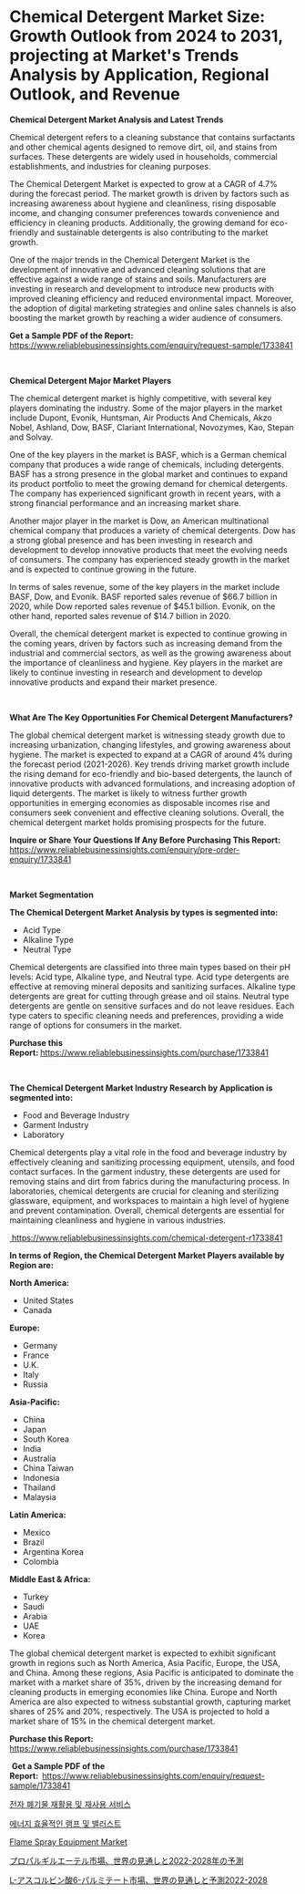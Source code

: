 <p><h1>Chemical Detergent Market Size: Growth Outlook from 2024 to 2031, projecting at Market's Trends Analysis by Application, Regional Outlook, and Revenue</h1></p><p><strong>Chemical Detergent Market Analysis and Latest Trends</strong></p>
<p><p>Chemical detergent refers to a cleaning substance that contains surfactants and other chemical agents designed to remove dirt, oil, and stains from surfaces. These detergents are widely used in households, commercial establishments, and industries for cleaning purposes.</p><p>The Chemical Detergent Market is expected to grow at a CAGR of 4.7% during the forecast period. The market growth is driven by factors such as increasing awareness about hygiene and cleanliness, rising disposable income, and changing consumer preferences towards convenience and efficiency in cleaning products. Additionally, the growing demand for eco-friendly and sustainable detergents is also contributing to the market growth.</p><p>One of the major trends in the Chemical Detergent Market is the development of innovative and advanced cleaning solutions that are effective against a wide range of stains and soils. Manufacturers are investing in research and development to introduce new products with improved cleaning efficiency and reduced environmental impact. Moreover, the adoption of digital marketing strategies and online sales channels is also boosting the market growth by reaching a wider audience of consumers.</p></p>
<p><strong>Get a Sample PDF of the Report:&nbsp;</strong> <a href="https://www.reliablebusinessinsights.com/enquiry/request-sample/1733841">https://www.reliablebusinessinsights.com/enquiry/request-sample/1733841</a></p>
<p>&nbsp;</p>
<p><strong>Chemical Detergent Major Market Players</strong></p>
<p><p>The chemical detergent market is highly competitive, with several key players dominating the industry. Some of the major players in the market include Dupont, Evonik, Huntsman, Air Products And Chemicals, Akzo Nobel, Ashland, Dow, BASF, Clariant International, Novozymes, Kao, Stepan and Solvay.</p><p>One of the key players in the market is BASF, which is a German chemical company that produces a wide range of chemicals, including detergents. BASF has a strong presence in the global market and continues to expand its product portfolio to meet the growing demand for chemical detergents. The company has experienced significant growth in recent years, with a strong financial performance and an increasing market share.</p><p>Another major player in the market is Dow, an American multinational chemical company that produces a variety of chemical detergents. Dow has a strong global presence and has been investing in research and development to develop innovative products that meet the evolving needs of consumers. The company has experienced steady growth in the market and is expected to continue growing in the future.</p><p>In terms of sales revenue, some of the key players in the market include BASF, Dow, and Evonik. BASF reported sales revenue of $66.7 billion in 2020, while Dow reported sales revenue of $45.1 billion. Evonik, on the other hand, reported sales revenue of $14.7 billion in 2020.</p><p>Overall, the chemical detergent market is expected to continue growing in the coming years, driven by factors such as increasing demand from the industrial and commercial sectors, as well as the growing awareness about the importance of cleanliness and hygiene. Key players in the market are likely to continue investing in research and development to develop innovative products and expand their market presence.</p></p>
<p>&nbsp;</p>
<p><strong>What Are The Key Opportunities For Chemical Detergent Manufacturers?</strong></p>
<p><p>The global chemical detergent market is witnessing steady growth due to increasing urbanization, changing lifestyles, and growing awareness about hygiene. The market is expected to expand at a CAGR of around 4% during the forecast period (2021-2026). Key trends driving market growth include the rising demand for eco-friendly and bio-based detergents, the launch of innovative products with advanced formulations, and increasing adoption of liquid detergents. The market is likely to witness further growth opportunities in emerging economies as disposable incomes rise and consumers seek convenient and effective cleaning solutions. Overall, the chemical detergent market holds promising prospects for the future.</p></p>
<p><strong>Inquire or Share Your Questions If Any Before Purchasing This Report:</strong> <a href="https://www.reliablebusinessinsights.com/enquiry/pre-order-enquiry/1733841">https://www.reliablebusinessinsights.com/enquiry/pre-order-enquiry/1733841</a></p>
<p>&nbsp;</p>
<p><strong>Market Segmentation</strong></p>
<p><strong>The Chemical Detergent Market Analysis by types is segmented into:</strong></p>
<p><ul><li>Acid Type</li><li>Alkaline Type</li><li>Neutral Type</li></ul></p>
<p><p>Chemical detergents are classified into three main types based on their pH levels: Acid type, Alkaline type, and Neutral type. Acid type detergents are effective at removing mineral deposits and sanitizing surfaces. Alkaline type detergents are great for cutting through grease and oil stains. Neutral type detergents are gentle on sensitive surfaces and do not leave residues. Each type caters to specific cleaning needs and preferences, providing a wide range of options for consumers in the market.</p></p>
<p><strong>Purchase this Report:&nbsp;</strong><a href="https://www.reliablebusinessinsights.com/purchase/1733841">https://www.reliablebusinessinsights.com/purchase/1733841</a></p>
<p>&nbsp;</p>
<p><strong>The Chemical Detergent Market Industry Research by Application is segmented into:</strong></p>
<p><ul><li>Food and Beverage Industry</li><li>Garment Industry</li><li>Laboratory</li></ul></p>
<p><p>Chemical detergents play a vital role in the food and beverage industry by effectively cleaning and sanitizing processing equipment, utensils, and food contact surfaces. In the garment industry, these detergents are used for removing stains and dirt from fabrics during the manufacturing process. In laboratories, chemical detergents are crucial for cleaning and sterilizing glassware, equipment, and workspaces to maintain a high level of hygiene and prevent contamination. Overall, chemical detergents are essential for maintaining cleanliness and hygiene in various industries.</p></p>
<p><a href="https://www.reliablebusinessinsights.com/chemical-detergent-r1733841">&nbsp;https://www.reliablebusinessinsights.com/chemical-detergent-r1733841</a></p>
<p><strong>In terms of Region, the Chemical Detergent Market Players available by Region are:</strong></p>
<p>
    <p> <strong> North America: </strong>
        <ul>
            <li>United States</li>
            <li>Canada</li>
        </ul>
        </p> 
    <p> <strong> Europe: </strong>
        <ul>
            <li>Germany</li>
            <li>France</li>
            <li>U.K.</li>
            <li>Italy</li>
            <li>Russia</li>
        </ul>
        </p> 
    <p> <strong> Asia-Pacific: </strong>
        <ul>
            <li>China</li>
            <li>Japan</li>
            <li>South Korea</li>
            <li>India</li>
            <li>Australia</li>
            <li>China Taiwan</li>
            <li>Indonesia</li>
            <li>Thailand</li>
            <li>Malaysia</li>
        </ul>
        </p> 
    <p> <strong> Latin America: </strong>
        <ul>
            <li>Mexico</li>
            <li>Brazil</li>
            <li>Argentina Korea</li>
            <li>Colombia</li>
        </ul>
        </p> 
    <p> <strong> Middle East & Africa: </strong>
        <ul>
            <li>Turkey</li>
            <li>Saudi</li>
            <li>Arabia</li>
            <li>UAE</li>
            <li>Korea</li>
        </ul>
    </p>
    </p>
<p><p>The global chemical detergent market is expected to exhibit significant growth in regions such as North America, Asia Pacific, Europe, the USA, and China. Among these regions, Asia Pacific is anticipated to dominate the market with a market share of 35%, driven by the increasing demand for cleaning products in emerging economies like China. Europe and North America are also expected to witness substantial growth, capturing market shares of 25% and 20%, respectively. The USA is projected to hold a market share of 15% in the chemical detergent market.</p></p>
<p><strong>Purchase this Report: </strong><a href="https://www.reliablebusinessinsights.com/purchase/1733841">https://www.reliablebusinessinsights.com/purchase/1733841</a></p>
<p>&nbsp;<strong>Get a Sample PDF of the Report:&nbsp;&nbsp;</strong><a href="https://www.reliablebusinessinsights.com/enquiry/request-sample/1733841">https://www.reliablebusinessinsights.com/enquiry/request-sample/1733841</a></p>
<p><strong></strong></p>
<p><p><a href="https://medium.com/@evo032/%EC%A0%84%EC%9E%90-%ED%8F%90%EA%B8%B0%EB%AC%BC-%EC%9E%AC%ED%99%9C%EC%9A%A9-%EB%B0%8F-%EC%9E%AC%EC%9D%B4%EC%9A%A9-%EC%84%9C%EB%B9%84%EC%8A%A4-%EC%8B%9C%EC%9E%A5%EC%9D%98-%EC%8B%A0%ED%9D%A5-%EB%8F%99%ED%96%A5-%EB%B0%8F-2024%EB%85%84%EB%B6%80%ED%84%B0-2031%EB%85%84%EA%B9%8C%EC%A7%80%EC%9D%98-%EB%AF%B8%EB%9E%98-%EC%A0%84%EB%A7%9D-928b5f779982">전자 폐기물 재활용 및 재사용 서비스</a></p><p><a href="https://medium.com/@evo032/%EC%97%90%EB%84%88%EC%A7%80-%ED%9A%A8%EC%9C%A8-%EB%9E%A8%ED%94%84-%EB%B0%8F-%EB%B0%B0%EC%A0%84%EA%B8%B0-%EC%8B%9C%EC%9E%A5-%EA%B7%9C%EB%AA%A8%EB%8A%94-%EC%9D%98-cagr%EB%A1%9C-%EC%A6%9D%EA%B0%80%ED%95%98%EA%B3%A0-%EC%9E%88%EC%9C%BC%EB%A9%B0-%EC%9D%B4-%EB%B3%B4%EA%B3%A0%EC%84%9C%EB%8A%94-%EC%8B%9C%EC%9E%A5-%EC%84%B8%EB%B6%84%ED%99%94-%EC%84%B1%EC%9E%A5-%EB%B0%8F-2024%EB%85%84%EB%B6%80%ED%84%B0-2031%EB%85%84%EA%B9%8C%EC%A7%80%EC%9D%98-%EC%98%88%EC%B8%A1-%EB%B6%84%EC%84%9D%EC%9D%84-%EB%8B%A4%EB%A3%B9%EB%8B%88%EB%8B%A4-939ee82a9ff2">에너지 효율적인 램프 및 밸러스트</a></p><p><a href="https://issuu.com/reportprime-2/docs/flame-spray-equipment-market-size-2030.pptx">Flame Spray Equipment Market</a></p><p><a href="https://medium.com/@rexkhler2023/%E3%83%97%E3%83%AD%E3%83%91%E3%83%AB%E3%82%AE%E3%83%AB%E3%82%A8%E3%83%BC%E3%83%86%E3%83%AB%E5%B8%82%E5%A0%B4%E3%81%AB%E6%B7%B1%E3%81%8F%E6%BD%9C%E5%85%A5%E3%81%97-2022%E5%B9%B4%E3%81%8B%E3%82%892028%E5%B9%B4%E3%81%BE%E3%81%A7%E3%81%AE%E3%82%B0%E3%83%AD%E3%83%BC%E3%83%90%E3%83%AB%E5%B1%95%E6%9C%9B%E3%81%A8%E4%BA%88%E6%B8%AC-%E3%83%88%E3%83%AC%E3%83%B3%E3%83%89-%E5%B8%82%E5%A0%B4%E3%82%BB%E3%82%B0%E3%83%A1%E3%83%B3%E3%83%86%E3%83%BC%E3%82%B7%E3%83%A7%E3%83%B3-%E7%AB%B6%E4%BA%89%E5%88%86%E6%9E%90-5eaabfd14563">プロパルギルエーテル市場、世界の見通しと2022-2028年の予測</a></p><p><a href="https://medium.com/@rexkhler2023/%E3%82%B0%E3%83%AD%E3%83%BC%E3%83%90%E3%83%ABl-%E3%82%A2%E3%82%B9%E3%82%B3%E3%83%AB%E3%83%93%E3%83%B3%E9%85%B86-%E3%83%91%E3%83%AB%E3%83%9F%E3%83%86%E3%83%BC%E3%83%88%E5%B8%82%E5%A0%B4-%E3%82%B0%E3%83%AD%E3%83%BC%E3%83%90%E3%83%AB%E3%81%AE%E5%B1%95%E6%9C%9B%E3%81%A82022%E5%B9%B4%E3%81%8B%E3%82%892028%E5%B9%B4%E3%81%BE%E3%81%A7%E3%81%AE%E4%BA%88%E6%B8%AC2024%E5%B9%B4%E3%81%8B%E3%82%892031%E5%B9%B4%E3%81%BE%E3%81%A7%E3%81%AE%E5%B8%82%E5%A0%B4%E6%A9%9F%E4%BC%9A%E3%81%A8%E4%BA%88%E6%B8%AC-8c4da55da571">L-アスコルビン酸6-パルミテート市場、世界の見通しと予測2022-2028</a></p></p>